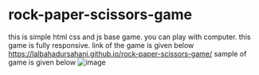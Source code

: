 # rock-paper-scissors-game
this is simple html css and js base game. you can play with computer.
this game is fully responsive. link of the game is given below https://lalbahadursahani.github.io/rock-paper-scissors-game/
sample of game is given below
![image](https://github.com/lalbahadursahani/rock-paper-scissors-game/assets/165926620/ff4ad6f4-4096-4061-831d-401af86c653b)


